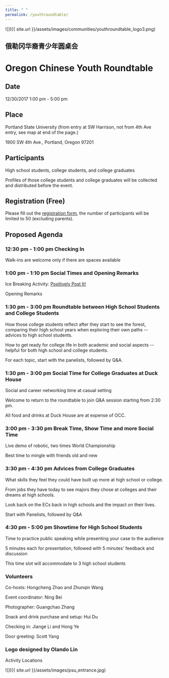 ```yaml
---
title: " "
permalink: /youthroundtable/
---
```


![]({{ site.url }}/assets/images/communities/youthroundtable_logo3.png)

## 俄勒冈华裔青少年圆桌会
# Oregon Chinese Youth Roundtable

## Date
12/30/2017 1:00 pm - 5:00 pm

## Place
Portland State University (from entry at SW Harrison, not from 4th Ave entry, see map at end of the page.)

1900 SW 4th Ave., Portland, Oregon 97201

## Participants

High school students, college students, and college graduates

Profiles of those college students and college graduates will be collected and distributed before the event.

## Registration (Free)

Please fill out the [registration form](https://docs.google.com/forms/d/e/1FAIpQLSeLCvVNhV0cRmBGmgdAvf7RuX93AM6QbxzbTDnWi7jHGtZcJw/viewform?c=0&w=1), the number of participants will be limited to 50 (excluding parents).

## Proposed Agenda

### 12:30 pm - 1:00 pm Checking In

Walk-ins are welcome only if there are spaces available

### 1:00 pm - 1:10 pm Social Times and Opening Remarks

Ice Breaking Activity: [Positively Post It!](https://www.facebook.com/Positively-Post-It-1527356444166258/)

Opening Remarks

### 1:30 pm - 3:00 pm Roundtable between High School Students and College Students

How those college students reflect after they start to see the forest, comparing their high school years when exploring their own paths -- advices to high school students.

How to get ready for college life in both academic and social aspects -- helpful for both high school and college students.

For each topic, start with the panelists, followed by Q&A.

### 1:30 pm - 3:00 pm Social Time for College Graduates at Duck House

Social and career networking time at casual setting

Welcome to return to the roundtable to join Q&A session starting from 2:30 pm.

All food and drinks at Duck House are at expense of OCC.

### 3:00 pm - 3:30 pm Break Time, Show Time and more Social Time

Live demo of robotic, two times World Championship

Best time to mingle with friends old and new

### 3:30 pm - 4:30 pm Advices from College Graduates

What skills they feel they could have built up more at high school or college.

From jobs they have today to see majors they chose at colleges and their dreams at high schools.

Look back on the ECs back in high schools and the impact on their lives.

Start with Panelists, followed by Q&A

### 4:30 pm - 5:00 pm Showtime for High School Students

Time to practice public speaking while presenting your case to the audience

5 minutes each for presentation, followed with 5 minutes' feedback and discussion

This time slot will accommodate to 3 high school students

### Volunteers

Co-hosts: Hongcheng Zhao and Zhunqin Wang

Event coordinator: Ning Bei

Photographer: Guangchao Zhang

Snack and drink purchase and setup: Hui Du

Checking in: Jiange Li and Hong Ye

Door greeting: Scott Yang

### Logo designed by Olando Lin

Activity Locations

![]({{ site.url }}/assets/images/psu_entrance.jpg)
